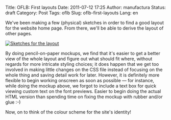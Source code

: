 Title: OFLB: First layouts
Date: 2011-07-12 17:25
Author: manufactura
Status: draft
Category: Post
Tags: oflb
Slug: oflb-first-layouts
Lang: en

We've been making a few (physical) sketches in order to find a good
layout for the website home page. From there, we'll be able to derive
the layout of other pages.

[![Sketches for the layout](http://media.manufacturaindependente.org/IMAG0166-1024x613.jpg "Home page sketch")](http://media.manufacturaindependente.org/IMAG0166.jpg)

By doing pencil-on-paper mockups, we find that it's easier to get a
better view of the whole layout and figure out what should fit where,
without regards for more intricate styling choices; it does happen that
we get too involved in making little changes on the CSS file instead of
focusing on the whole thing and saving detail work for later. However,
it is definitely more flexible to begin working onscreen as soon as
possible — for instance, while doing the mockup above, we forgot to
include a text box for quick viewing custom text on the font previews.
Easier to begin doing the actual HTML version than spending time on
fixing the mockup with rubber and/or glue :-)

Now, on to think of the colour scheme for the site's identity!

